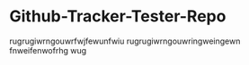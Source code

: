 # Github-Tracker-Tester-Repo
rugrugiwrngouwrfwjfewunfwiu
rugrugiwrngouwringweingewn
fnweifenwofrhg wug
